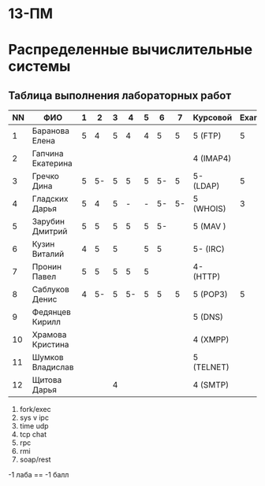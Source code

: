 # 13-ПМ
# Распределенные вычислительные системы

## Таблица выполнения лабораторных работ

| NN  | ФИО               | 1   | 2   | 3   | 4   | 5   | 6   | 7   | Курсовой   | Exam |
| --- | ----------------- | --- | --- | --- | --- | --- | --- | --- | ---------- | ---- |
| 1   | Баранова Елена    | 5   | 4   | 5   | 4   | 4   | 5   | 5   | 5 (FTP)    | 5    |
| 2   | Гапчина Екатерина |     |     |     |     |     |     |     | 4 (IMAP4)  |      |
| 3   | Гречко Дина       | 5   | 5-  | 5   | 5   | 5   | 5-  | 5   | 5- (LDAP)  | 5    |
| 4   | Гладских Дарья    | 5   | 4   | 5   | -   | -   | 5-  | 5-  | 5 (WHOIS)  | 3    |
| 5   | Зарубин Дмитрий   | 5   | 5   | 5   | 5   | 5   | 5-  |     | 5 (MAV  )  |      |
| 6   | Кузин Виталий     | 4   | 5   | 5   |     | 5   | 5   |     | 5- (IRC)   |      |
| 7   | Пронин Павел      | 5   | 5   | 5   | 5   | 5   |     |     | 4- (HTTP)  |      |
| 8   | Саблуков Денис    | 4   | 5-  | 5   | 5-  | 5   | 5   | 5   | 5 (POP3)   | 5    |
| 9   | Федянцев Кирилл   |     |     |     |     |     |     |     | 5 (DNS)    |      |
| 10  | Храмова Кристина  |     |     |     |     |     |     |     | 4 (XMPP)   |      |
| 11  | Шумков Владислав  |     |     |     |     |     |     |     | 5 (TELNET) |      |
| 12  | Щитова Дарья      |     |     | 4   |     |     |     |     | 4 (SMTP)   |      |

1. fork/exec
2. sys v ipc
3. time udp
4. tcp chat
5. rpc
6. rmi
7. soap/rest

-1 лаба == -1 балл
